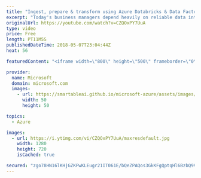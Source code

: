 ```yaml
---
title: "Ingest, prepare & transform using Azure Databricks & Data Factory | Azure Friday"
excerpt: "Today's business managers depend heavily on reliable data integration systems that run complex ETL/ELT workflows (extract, transform/load and load/transform data). Gaurav Malhotra joins Scott Hanselman to discuss how you can iteratively build, debug, deploy, and monitor your data integration workflows"
originalUrl: https://youtube.com/watch?v=CZQOxPY7UuA
type: video
price: Free
length: PT11M5S
publishedDateTime: 2018-05-07T23:04:44Z
heat: 56

featuredContent: "<iframe width=\"800\" height=\"500\" frameborder=\"0\" src=\"https://www.youtube.com/embed/CZQOxPY7UuA\" allow=\"accelerometer; autoplay; encrypted-media; gyroscope; picture-in-picture\" allowfullscreen></iframe>"

provider:
  name: Microsoft
  domain: microsoft.com
  images:
    - url: https://smartableai.github.io/microsoft-azure/assets/images/organizations/microsoft.com-50x50.jpg
      width: 50
      height: 50

topics:
  - Azure

images:
  - url: https://i.ytimg.com/vi/CZQOxPY7UuA/maxresdefault.jpg
    width: 1280
    height: 720
    isCached: true

secured: "zgo78HN16lKHjGZKPwKLEugr21IT061E/bQeZPAQos3GkKFgQptqHl6BzbQ9VWsN/oGNNBQXGAJeOQTUXAf1ntfSINsVWYra6aSkX+P7TUg/X6Knm9D5J6OpCYVWA3kNrD8k3wxQpt1xxl4QZRsyTLGljSFYdu+74E5rNaGpvw4Z0Q/96t5CcwzrxLLcHIoHwDkaGmou5iMoUXtFQzP3a8CBaO3q9bu9vU5ruxdGD7Zp/28SGl7CBXS088PFFq4FKIFsNM4SdqTiQE/1WbEOmvhk1MUg3v8VTsKI1PiOaYaP1MmHqnW9/ue0QLXkeuyDPVzdtE/CRobrJXie/Bt1uA6OEfc0huOpbk7+FqGWyeKAJ4QmmXT0uwzlhCRCdoyrsmUiv1zOdc4/ziNh5ikM67I2vDjouIFArQS8RqgQ43o=;Z9net4RtWwkf2vb2wZcUKA=="
---
```


